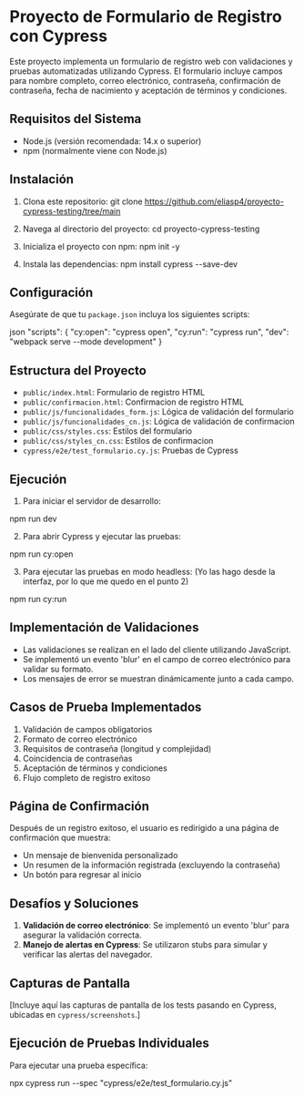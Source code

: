 # Proyecto de Formulario de Registro con Cypress

Este proyecto implementa un formulario de registro web con validaciones y pruebas automatizadas utilizando Cypress. El formulario incluye campos para nombre completo, correo electrónico, contraseña, confirmación de contraseña, fecha de nacimiento y aceptación de términos y condiciones.

## Requisitos del Sistema

- Node.js (versión recomendada: 14.x o superior)
- npm (normalmente viene con Node.js)

## Instalación

1. Clona este repositorio:
git clone https://github.com/eliasp4/proyecto-cypress-testing/tree/main

2. Navega al directorio del proyecto:
cd proyecto-cypress-testing

3. Inicializa el proyecto con npm:
npm init -y

4. Instala las dependencias:
npm install cypress --save-dev

## Configuración

Asegúrate de que tu `package.json` incluya los siguientes scripts:

json
"scripts": {
"cy:open": "cypress open",
"cy:run": "cypress run",
"dev": "webpack serve --mode development"
}

## Estructura del Proyecto

- `public/index.html`: Formulario de registro HTML
- `public/confirmacion.html`: Confirmacion de registro HTML
- `public/js/funcionalidades_form.js`: Lógica de validación del formulario
- `public/js/funcionalidades_cn.js`: Lógica de validación de confirmacion
- `public/css/styles.css`: Estilos del formulario
- `public/css/styles_cn.css`: Estilos de confirmacion
- `cypress/e2e/test_formulario.cy.js`: Pruebas de Cypress

## Ejecución

1. Para iniciar el servidor de desarrollo:

npm run dev

2. Para abrir Cypress y ejecutar las pruebas:

npm run cy:open

3. Para ejecutar las pruebas en modo headless:
(Yo las hago desde la interfaz, por lo que me quedo en el punto 2)

npm run cy:run

## Implementación de Validaciones

- Las validaciones se realizan en el lado del cliente utilizando JavaScript.
- Se implementó un evento 'blur' en el campo de correo electrónico para validar su formato.
- Los mensajes de error se muestran dinámicamente junto a cada campo.


## Casos de Prueba Implementados

1. Validación de campos obligatorios
2. Formato de correo electrónico
3. Requisitos de contraseña (longitud y complejidad)
4. Coincidencia de contraseñas
5. Aceptación de términos y condiciones
6. Flujo completo de registro exitoso


## Página de Confirmación

Después de un registro exitoso, el usuario es redirigido a una página de confirmación que muestra:

- Un mensaje de bienvenida personalizado
- Un resumen de la información registrada (excluyendo la contraseña)
- Un botón para regresar al inicio


## Desafíos y Soluciones

1. **Validación de correo electrónico**: Se implementó un evento 'blur' para asegurar la validación correcta.
2. **Manejo de alertas en Cypress**: Se utilizaron stubs para simular y verificar las alertas del navegador.


## Capturas de Pantalla

[Incluye aquí las capturas de pantalla de los tests pasando en Cypress, ubicadas en `cypress/screenshots`.]

## Ejecución de Pruebas Individuales

Para ejecutar una prueba específica:

npx cypress run --spec "cypress/e2e/test_formulario.cy.js"
